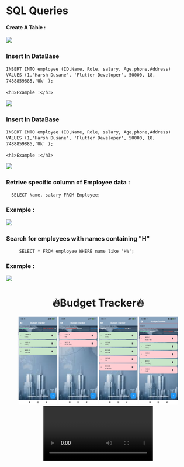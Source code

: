 <h1>SQL Queries</h1>
<div>
  <p>
  <h4>Create A Table :</h4>
  <img src="https://github.com/user-attachments/assets/a0838a63-4a87-4a5a-b031-7b962bc04638">
  <h3> Insert In DataBase</h3>

    INSERT INTO employee (ID,Name, Role, salary, Age,phone,Address)
    VALUES (1,'Harsh Dusane', 'Flutter Developer', 50000, 18, 7488859885,'Uk' );
  
    <h3>Example :</h3>
  <img src="https://github.com/user-attachments/assets/9bc24ff8-f83b-4075-a447-f7ea01510813">
  <h3> Insert In DataBase</h3>

    INSERT INTO employee (ID,Name, Role, salary, Age,phone,Address)
    VALUES (1,'Harsh Dusane', 'Flutter Developer', 50000, 18, 7488859885,'Uk' );

    <h3>Example :</h3>
  <img src="https://github.com/user-attachments/assets/9bc24ff8-f83b-4075-a447-f7ea01510813">
    <h3>Retrive specific column of Employee data : </h3>
    
      SELECT Name, salary FROM Employee;
  
  <h3>Example :</h3>
  <img src="https://github.com/user-attachments/assets/8140e92b-77c6-4f8b-99eb-0ef47483a4c7">
   <h3>Search for employees with names containing "H" </h3>

         SELECT * FROM employee WHERE name like 'H%';
 <h3>Example :</h3>
  <img src =" https://github.com/user-attachments/assets/36e9d984-9285-4844-ab39-83dfa79a72e6 ">
  </p>
</div>
 <h1 align=" center">🔥Budget Tracker🔥</h1>
<div align="center">
  <img src="https://github.com/harshdusane2103/DataBase_Mangement_ch_18/blob/master/home1.png" width=21%,height=35%>
    <img src="https://github.com/harshdusane2103/DataBase_Mangement_ch_18/blob/master/home2.png" width=21%,height=35%>
    <img src="https://github.com/harshdusane2103/DataBase_Mangement_ch_18/blob/master/home3.png" width=21%,height=35%>
     <img src="https://github.com/harshdusane2103/DataBase_Mangement_ch_18/blob/master/search.png" width=21%,height=35%>
  <video src="https://github.com/user-attachments/assets/3974aaff-8aed-4fb9-8adb-467c702b76f5">
   <video src="https://github.com/user-attachments/assets/84f49389-2ddd-436e-8065-1ffa0d07f1b4">








</div>

